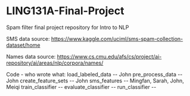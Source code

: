 # LING131A-Final-Project
Spam filter final project repository for Intro to NLP

SMS data source: https://www.kaggle.com/uciml/sms-spam-collection-dataset/home

Names data source: https://www.cs.cmu.edu/afs/cs/project/ai-repository/ai/areas/nlp/corpora/names/

Code - who wrote what:
  load_labeled_data -- John
  pre_process_data -- John
  create_feature_sets -- John
  sms_features -- Mingfan, Sarah, John, Meiqi
  train_classifier --
  evaluate_classifier --
  run_classifier --
